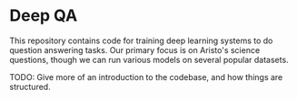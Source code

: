 # Deep QA

This repository contains code for training deep learning systems to do question answering tasks.
Our primary focus is on Aristo's science questions, though we can run various models on several
popular datasets.

TODO: Give more of an introduction to the codebase, and how things are structured.

